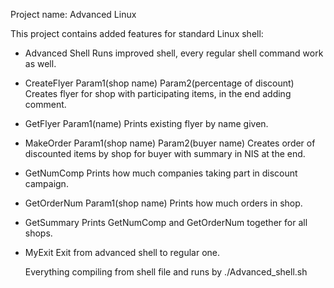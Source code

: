 Project name: Advanced Linux

This project contains added features for standard Linux shell:

- Advanced Shell
  Runs improved shell, every regular shell command work as well.

- CreateFlyer Param1(shop name) Param2(percentage of discount)
  Creates flyer for shop with participating items, in the end adding comment.

- GetFlyer Param1(name)
  Prints existing flyer by name given.

- MakeOrder Param1(shop name) Param2(buyer name)
  Creates order of discounted items by shop for buyer with summary in NIS at the end.

- GetNumComp
  Prints how much companies taking part in discount campaign.

- GetOrderNum Param1(shop name)
  Prints how much orders in shop.

- GetSummary
  Prints GetNumComp and GetOrderNum together for all shops.

- MyExit
  Exit from advanced shell to regular one.

  Everything compiling from shell file and runs by ./Advanced_shell.sh 
